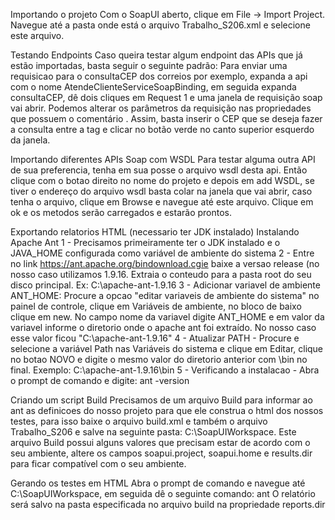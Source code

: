 Importando o projeto
Com o SoapUI aberto, clique em File -> Import Project.
Navegue até a pasta onde está o arquivo Trabalho_S206.xml e selecione este arquivo.

Testando Endpoints
Caso queira testar algum endpoint das APIs que já estão importadas, basta seguir o seguinte padrão:
Para enviar uma requisicao para o consultaCEP dos correios por exemplo, expanda a api com o nome AtendeClienteServiceSoapBinding, em seguida expanda consultaCEP, dê dois cliques em Request 1 e uma janela de requisição soap vai abrir. 
Podemos alterar os parâmetros da requisição nas propriedades que possuem o comentário <!--Optional:-->. Assim, basta inserir o CEP que se deseja fazer a consulta entre a tag <cep> e clicar no botão verde no canto superior esquerdo da janela.

Importando diferentes APIs Soap com WSDL
Para testar alguma outra API de sua preferencia, tenha em sua posse o arquivo wsdl desta api. Então clique com o botao direito no nome do projeto e depois em add WSDL, se tiver o endereço do arquivo wsdl basta colar na janela que vai abrir, caso tenha o arquivo, clique em Browse e navegue até este arquivo. Clique em ok e os metodos serão carregados e estarão prontos.

Exportando relatorios HTML (necessario ter JDK instalado)
Instalando Apache Ant
1 - Precisamos primeiramente ter o JDK instalado e o JAVA_HOME configurada como variável de ambiente do sistema
2 - Entre no link https://ant.apache.org/bindownload.cgie baixe a versao release (no nosso caso utilizamos 1.9.16. Extraia o conteudo para a pasta root do seu disco principal. Ex: C:\apache-ant-1.9.16
3 - Adicionar variavel de ambiente ANT_HOME: Procure a opcao "editar variaveis de ambiente do sistema" no painel de controle, clique em Variáveis de ambiente, no bloco de baixo clique em new. No campo nome da variavel digite ANT_HOME e em valor da variavel informe o diretorio onde o apache ant foi extraído. No nosso caso esse valor ficou "C:\apache-ant-1.9.16"
4 - Atualizar PATH - Procure e selecione a variável Path nas Variáveis do sistema e clique em Editar, clique no botao NOVO e digite o mesmo valor do diretorio anterior com \bin no final. Exemplo: C:\apache-ant-1.9.16\bin
5 - Verificando a instalacao - Abra o prompt de comando e digite: ant -version

Criando um script Build
Precisamos de um arquivo Build para informar ao ant as definicoes do nosso projeto para que ele construa o html dos nossos testes, para isso baixe o arquivo build.xml e também o arquivo Trabalho_S206 e salve na seguinte pasta: C:\SoapUIWorkspace.
Este arquivo Build possui alguns valores que precisam estar de acordo com o seu ambiente, altere os campos soapui.project, soapui.home e results.dir para ficar compatível com o seu ambiente.

Gerando os testes em HTML
Abra o prompt de comando e navegue até C:\SoapUIWorkspace, em seguida dê o seguinte comando: ant
O relatório será salvo na pasta especificada no arquivo build na propriedade reports.dir